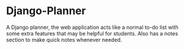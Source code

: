 # Django-Planner
A Django planner, the web application acts like a normal to-do list with some extra features that may be helpful for students. Also has a notes section to make quick notes whenever needed.
